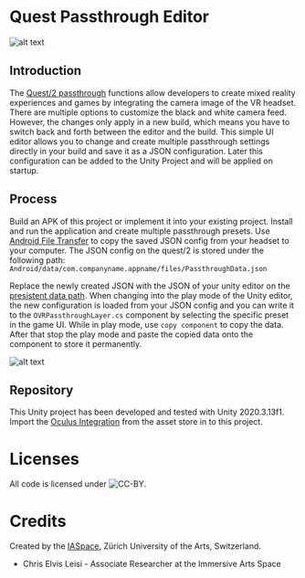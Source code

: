 # Quest Passthrough Editor

![alt text](README_Pictures/PassthroughEditor.png)

## Introduction
The [Quest/2 passthrough](https://developer.oculus.com/documentation/unity/unity-passthrough/) functions allow developers to create mixed reality experiences and games by integrating the camera image of the VR headset. There are multiple options to customize the black and white camera feed. However, the changes only apply in a new build, which means you have to switch back and forth between the editor and the build. This simple UI editor allows you to change and create multiple passthrough settings directly in your build and save it as a JSON configuration. Later this configuration can be added to the Unity Project and will be applied on startup.

## Process
Build an APK of this project or implement it into your existing project. Install and run the application and create multiple passthrough presets. Use [Android File Transfer](https://www.android.com/filetransfer/) to copy the saved JSON config from your headset to your computer. The JSON config on the quest/2 is stored under the following path: `Android/data/com.companyname.appname/files/PassthroughData.json`

Replace the newly created JSON with the JSON of your unity editor on the [presistent data path](https://docs.unity3d.com/ScriptReference/Application-persistentDataPath.html). When changing into the play mode of the Unity editor, the new configuration is loaded from your JSON config and you can write it to the `OVRPassthroughLayer.cs` component by selecting the specific preset in the game UI. While in play mode, use `copy component` to copy the data. After that stop the play mode and paste the copied data onto the component to store it permanently.

![alt text](README_Pictures/UnityEditor.png)


## Repository
This Unity project has been developed and tested with Unity 2020.3.13f1.
Import the [Oculus Integration](https://assetstore.unity.com/packages/tools/integration/oculus-integration-82022) from the asset store in to this project.

# Licenses

All code is licensed under ![CC-BY](https://i.creativecommons.org/l/by/4.0/88x31.png).

# Credits

Created by the [IASpace](http://immersive-arts.ch), Zürich University of the Arts, Switzerland.
* Chris Elvis Leisi - Associate Researcher at the Immersive Arts Space

